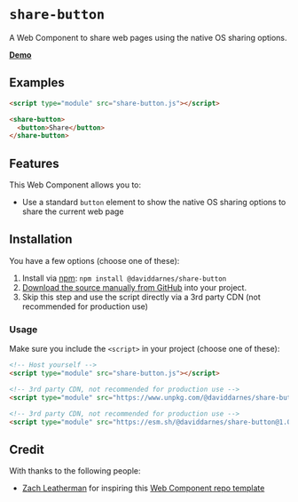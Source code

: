 # `share-button`

A Web Component to share web pages using the native OS sharing options.

**[Demo](https://daviddarnes.github.io/share-button/demo.html)**

## Examples

```html
<script type="module" src="share-button.js"></script>

<share-button>
  <button>Share</button>
</share-button>
```

## Features

This Web Component allows you to:

- Use a standard `button` element to show the native OS sharing options to share the current web page

## Installation

You have a few options (choose one of these):

1. Install via [npm](https://www.npmjs.com/package/@daviddarnes/share-button): `npm install @daviddarnes/share-button`
1. [Download the source manually from GitHub](https://github.com/daviddarnes/share-button/releases) into your project.
1. Skip this step and use the script directly via a 3rd party CDN (not recommended for production use)

### Usage

Make sure you include the `<script>` in your project (choose one of these):

```html
<!-- Host yourself -->
<script type="module" src="share-button.js"></script>
```

```html
<!-- 3rd party CDN, not recommended for production use -->
<script type="module" src="https://www.unpkg.com/@daviddarnes/share-button@1.0.0/share-button.js"></script>
```

```html
<!-- 3rd party CDN, not recommended for production use -->
<script type="module" src="https://esm.sh/@daviddarnes/share-button@1.0.0"></script>
```

## Credit

With thanks to the following people:

- [Zach Leatherman](https://zachleat.com) for inspiring this [Web Component repo template](https://github.com/daviddarnes/component-template)
